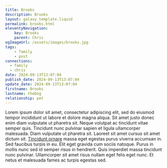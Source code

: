 ```yaml
---
title: Brooks
description: Brooks
layout: galaxy_template.liquid
permalink: brooks.html
eleventyNavigation:
    key: Brooks
    parent: Chris
ogImageUrl: /assets/images/brooks.jpg
tags:
    - family
    - post
connections: 
  - family
  - chris
date: 2024-09-13T13:07:04
publish_date: 2024-09-13T13:07:04
update_date: 2024-09-13T13:07:04
firstname: Brooks
lastname: theDog
relationship: pet
---
```


Lorem ipsum dolor sit amet, consectetur adipiscing elit, sed do eiusmod tempor incididunt ut labore et dolore magna
aliqua. Sit amet justo donec enim diam vulputate ut pharetra sit. Neque volutpat ac tincidunt vitae semper quis.
Tincidunt nunc pulvinar sapien et ligula ullamcorper malesuada. Diam vulputate ut pharetra sit. Laoreet sit amet cursus
sit amet dictum sit. [Tincidunt ornare](https://www.gitlab.com) massa eget egestas purus viverra accumsan in. Sed faucibus turpis in eu. Elit eget
gravida cum sociis natoque. Purus in mollis nunc sed id semper risus in hendrerit. Quis imperdiet massa tincidunt nunc
pulvinar. Ullamcorper sit amet risus nullam eget felis eget nunc. Et netus et malesuada fames ac turpis egestas sed.
